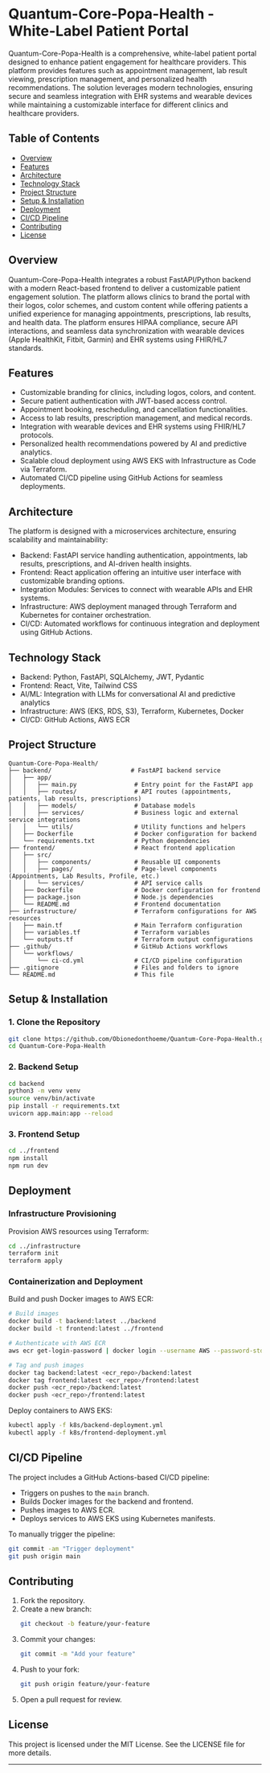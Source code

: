 # Quantum-Core-Popa-Health - White-Label Patient Portal

Quantum-Core-Popa-Health is a comprehensive, white-label patient portal designed to enhance patient engagement for healthcare providers. This platform provides features such as appointment management, lab result viewing, prescription management, and personalized health recommendations. The solution leverages modern technologies, ensuring secure and seamless integration with EHR systems and wearable devices while maintaining a customizable interface for different clinics and healthcare providers.

## Table of Contents

- [Overview](#overview)
- [Features](#features)
- [Architecture](#architecture)
- [Technology Stack](#technology-stack)
- [Project Structure](#project-structure)
- [Setup & Installation](#setup--installation)
- [Deployment](#deployment)
- [CI/CD Pipeline](#cicd-pipeline)
- [Contributing](#contributing)
- [License](#license)

## Overview

Quantum-Core-Popa-Health integrates a robust FastAPI/Python backend with a modern React-based frontend to deliver a customizable patient engagement solution. The platform allows clinics to brand the portal with their logos, color schemes, and custom content while offering patients a unified experience for managing appointments, prescriptions, lab results, and health data. The platform ensures HIPAA compliance, secure API interactions, and seamless data synchronization with wearable devices (Apple HealthKit, Fitbit, Garmin) and EHR systems using FHIR/HL7 standards.

## Features

- Customizable branding for clinics, including logos, colors, and content.
- Secure patient authentication with JWT-based access control.
- Appointment booking, rescheduling, and cancellation functionalities.
- Access to lab results, prescription management, and medical records.
- Integration with wearable devices and EHR systems using FHIR/HL7 protocols.
- Personalized health recommendations powered by AI and predictive analytics.
- Scalable cloud deployment using AWS EKS with Infrastructure as Code via Terraform.
- Automated CI/CD pipeline using GitHub Actions for seamless deployments.

## Architecture

The platform is designed with a microservices architecture, ensuring scalability and maintainability:

- Backend: FastAPI service handling authentication, appointments, lab results, prescriptions, and AI-driven health insights.
- Frontend: React application offering an intuitive user interface with customizable branding options.
- Integration Modules: Services to connect with wearable APIs and EHR systems.
- Infrastructure: AWS deployment managed through Terraform and Kubernetes for container orchestration.
- CI/CD: Automated workflows for continuous integration and deployment using GitHub Actions.

## Technology Stack

- Backend: Python, FastAPI, SQLAlchemy, JWT, Pydantic
- Frontend: React, Vite, Tailwind CSS
- AI/ML: Integration with LLMs for conversational AI and predictive analytics
- Infrastructure: AWS (EKS, RDS, S3), Terraform, Kubernetes, Docker
- CI/CD: GitHub Actions, AWS ECR

## Project Structure

```
Quantum-Core-Popa-Health/
├── backend/                      # FastAPI backend service
│   ├── app/
│   │   ├── main.py                # Entry point for the FastAPI app
│   │   ├── routes/                # API routes (appointments, patients, lab results, prescriptions)
│   │   ├── models/                # Database models
│   │   ├── services/              # Business logic and external service integrations
│   │   └── utils/                 # Utility functions and helpers
│   ├── Dockerfile                 # Docker configuration for backend
│   └── requirements.txt           # Python dependencies
├── frontend/                      # React frontend application
│   ├── src/
│   │   ├── components/            # Reusable UI components
│   │   ├── pages/                 # Page-level components (Appointments, Lab Results, Profile, etc.)
│   │   └── services/              # API service calls
│   ├── Dockerfile                 # Docker configuration for frontend
│   ├── package.json               # Node.js dependencies
│   └── README.md                  # Frontend documentation
├── infrastructure/                # Terraform configurations for AWS resources
│   ├── main.tf                    # Main Terraform configuration
│   ├── variables.tf               # Terraform variables
│   └── outputs.tf                 # Terraform output configurations
├── .github/                       # GitHub Actions workflows
│   └── workflows/
│       └── ci-cd.yml              # CI/CD pipeline configuration
├── .gitignore                     # Files and folders to ignore
└── README.md                      # This file
```

## Setup & Installation

### 1. Clone the Repository

```bash
git clone https://github.com/Obionedonthoeme/Quantum-Core-Popa-Health.git
cd Quantum-Core-Popa-Health
```

### 2. Backend Setup

```bash
cd backend
python3 -m venv venv
source venv/bin/activate
pip install -r requirements.txt
uvicorn app.main:app --reload
```

### 3. Frontend Setup

```bash
cd ../frontend
npm install
npm run dev
```

## Deployment

### Infrastructure Provisioning

Provision AWS resources using Terraform:

```bash
cd ../infrastructure
terraform init
terraform apply
```

### Containerization and Deployment

Build and push Docker images to AWS ECR:

```bash
# Build images
docker build -t backend:latest ../backend
docker build -t frontend:latest ../frontend

# Authenticate with AWS ECR
aws ecr get-login-password | docker login --username AWS --password-stdin <account_id>.dkr.ecr.<region>.amazonaws.com

# Tag and push images
docker tag backend:latest <ecr_repo>/backend:latest
docker tag frontend:latest <ecr_repo>/frontend:latest
docker push <ecr_repo>/backend:latest
docker push <ecr_repo>/frontend:latest
```

Deploy containers to AWS EKS:

```bash
kubectl apply -f k8s/backend-deployment.yml
kubectl apply -f k8s/frontend-deployment.yml
```

## CI/CD Pipeline

The project includes a GitHub Actions-based CI/CD pipeline:

- Triggers on pushes to the `main` branch.
- Builds Docker images for the backend and frontend.
- Pushes images to AWS ECR.
- Deploys services to AWS EKS using Kubernetes manifests.

To manually trigger the pipeline:

```bash
git commit -am "Trigger deployment"
git push origin main
```

## Contributing

1. Fork the repository.
2. Create a new branch:
   ```bash
   git checkout -b feature/your-feature
   ```
3. Commit your changes:
   ```bash
   git commit -m "Add your feature"
   ```
4. Push to your fork:
   ```bash
   git push origin feature/your-feature
   ```
5. Open a pull request for review.

## License

This project is licensed under the MIT License. See the LICENSE file for more details.



---







